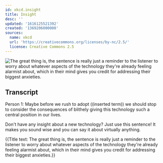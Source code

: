 ```yaml
---
id: xkcd.insight
title: Insight
desc: ''
updated: '1616125521392'
created: '1369206000000'
sources:
  name: xkcd
  url: 'https://creativecommons.org/licenses/by-nc/2.5/'
  license: Creative Commons 2.5
---
```

![The great thing is, the sentence is really just a reminder to the listener to worry about whatever aspects of the technology they're already feeling alarmist about, which in their mind gives you credit for addressing their biggest anxieties.](https://imgs.xkcd.com/comics/insight.png)

## Transcript
Person 1: Maybe before we rush to adopt
((inserted term)) <Google Glass>
we should stop to consider the consequences of blithely giving this technology such a central position in our lives.

Don't have any insight about a new technology? Just use this sentence! It makes you sound wise and you can say it about virtually anything.

{{Title text: The great thing is, the sentence is really just a reminder to the listener to worry about whatever aspects of the technology they're already feeling alarmist about, which in their mind gives you credit for addressing their biggest anxieties.}}
